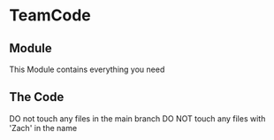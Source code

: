 # TeamCode
## Module
This Module contains everything you need
## The Code
DO not touch any files in the main branch
DO NOT touch any files with 'Zach' in the name
